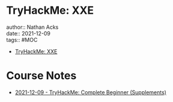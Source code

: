 # TryHackMe: XXE

author:: Nathan Acks  
date:: 2021-12-09  
tags:: #MOC

* [TryHackMe: XXE](https://tryhackme.com/room/xxe)

# Course Notes

* [2021-12-09 - TryHackMe: Complete Beginner (Supplements)](../log/2021-12-09-tryhackme-complete-beginner-supplements.md)
